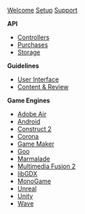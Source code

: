 [Welcome](index.md)
[Setup](setup.md)
[Support](developer_support.md)

**API**
* [Controllers](controllers.md)
* [Purchases](purchasing.md)
* [Storage](storage.md)

**Guidelines**
* [User Interface](interface-guidelines.md)
* [Content & Review](content-review-guidelines.md)

**Game Engines**
* [Adobe Air](adobe-air.md)
* [Android](android.md)
* [Construct 2](construct_2.md)
* [Corona](corona.md)
* [Game Maker](game-maker.md)
* [Goo](goo.md)
* [Marmalade](marmalade.md)
* [Multimedia Fusion 2](multimedia_fusion_2.md)
* [libGDX](libGDX.md)
* [MonoGame](mono-game.md)
* [Unreal](unreal.md)
* [Unity](unity.md)
* [Wave](wave.md)
